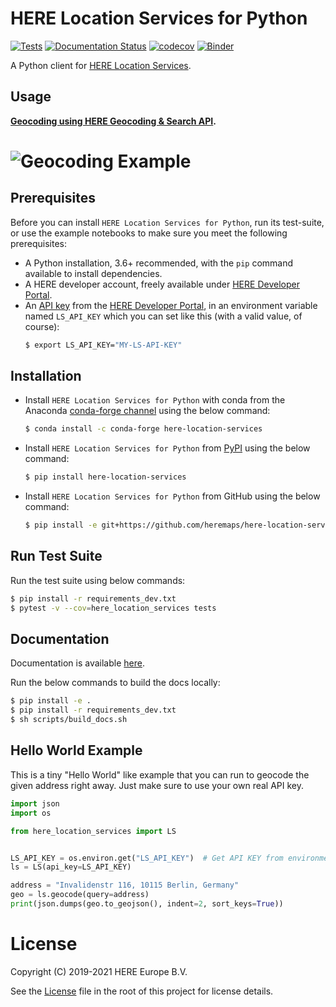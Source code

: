 # HERE Location Services for Python

[![Tests](https://github.com/heremaps/here-location-services-python/workflows/Tests/badge.svg)](https://github.com/heremaps/here-location-services-python/actions)
[![Documentation Status](https://readthedocs.org/projects/here-location-services-python/badge/?version=latest)](https://here-location-services-python.readthedocs.io/en/latest/?badge=latest)
[![codecov](https://codecov.io/gh/heremaps/here-location-services-python/branch/master/graph/badge.svg?token=G7Q1DWFI3W)](https://codecov.io/gh/heremaps/here-location-services-python)
[![Binder](https://mybinder.org/badge_logo.svg)](https://mybinder.org/v2/gh/heremaps/here-location-services-python/master?urlpath=lab/tree/docs/notebooks)

A Python client for [HERE Location Services](https://developer.here.com/documentation#services).

## Usage
**[Geocoding using HERE Geocoding & Search API](https://developer.here.com/documentation/geocoding-search-api/dev_guide/topics/endpoint-geocode-brief.html).**
# ![Geocoding Example](https://github.com/heremaps/here-location-services-python/raw/master/images/geocoding.gif)

## Prerequisites

Before you can install `HERE Location Services for Python`, run its test-suite, or use the example notebooks to make sure you meet the following prerequisites:

- A Python installation, 3.6+ recommended, with the `pip` command available to install dependencies.
- A HERE developer account, freely available under [HERE Developer Portal](https://developer.here.com).
- An [API key](https://developer.here.com/documentation/identity-access-management/dev_guide/topics/dev-apikey.html) from the [HERE Developer Portal](https://developer.here.com), in an environment variable named `LS_API_KEY` which you can set like this (with a valid value, of course):
  ```bash
  $ export LS_API_KEY="MY-LS-API-KEY"
  ```
  
## Installation

- Install `HERE Location Services for Python` with conda from the Anaconda [conda-forge channel](https://anaconda.org/conda-forge/here-location-services) using the below command:

    ```bash
    $ conda install -c conda-forge here-location-services
    ```
- Install `HERE Location Services for Python` from [PyPI](https://pypi.org/) using the below command:

  ```bash
  $ pip install here-location-services
  ```

- Install `HERE Location Services for Python` from GitHub using the below command:

  ```bash
  $ pip install -e git+https://github.com/heremaps/here-location-services-python#egg=here-location-services
  ```

## Run Test Suite

Run the test suite using below commands:

```bash
$ pip install -r requirements_dev.txt
$ pytest -v --cov=here_location_services tests
```

## Documentation

Documentation is available [here](https://here-location-services-python.readthedocs.io/en/latest/).

Run the below commands to build the docs locally:

```bash
$ pip install -e .
$ pip install -r requirements_dev.txt
$ sh scripts/build_docs.sh
```

## Hello World Example
This is a tiny "Hello World" like example that you can run to geocode the given address right away. Just make sure to use your own real API key.

```python
import json
import os

from here_location_services import LS


LS_API_KEY = os.environ.get("LS_API_KEY")  # Get API KEY from environment.
ls = LS(api_key=LS_API_KEY)

address = "Invalidenstr 116, 10115 Berlin, Germany"
geo = ls.geocode(query=address)
print(json.dumps(geo.to_geojson(), indent=2, sort_keys=True))
```

# License
Copyright (C) 2019-2021 HERE Europe B.V.

See the [License](LICENSE) file in the root of this project for license details.


